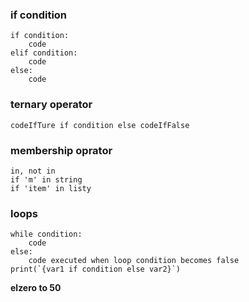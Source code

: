 ### if condition
```
if condition:
    code
elif condition:
    code
else:
    code
```
### ternary operator
```
codeIfTure if condition else codeIfFalse 
```
### membership oprator
```
in, not in
if 'm' in string
if 'item' in listy
```
### loops
```
while condition:
    code
else:
    code executed when loop condition becomes false
print(`{var1 if condition else var2}`)
```
**elzero to 50**